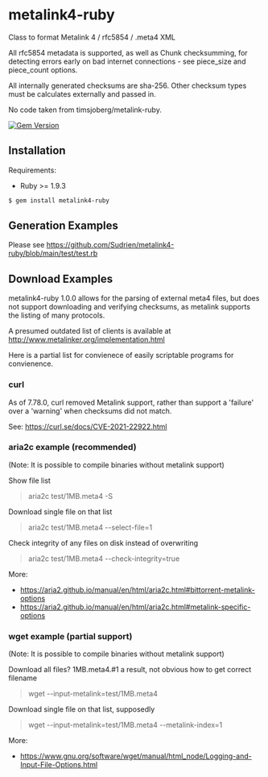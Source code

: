 # metalink4-ruby

Class to format Metalink 4 / rfc5854 / .meta4 XML


All rfc5854 metadata is supported, as well as Chunk checksumming, for
detecting errors early on bad internet connections - see piece_size and
piece_count options. 

All internally generated checksums are sha-256. Other checksum types
must be calculates externally and passed in.


No code taken from timsjoberg/metalink-ruby.

[![Gem Version](https://badge.fury.io/rb/metalink4-ruby.svg)](https://badge.fury.io/rb/metalink4-ruby)

## Installation

Requirements:

- Ruby >= 1.9.3

``` sh
$ gem install metalink4-ruby
```


## Generation Examples

Please see https://github.com/Sudrien/metalink4-ruby/blob/main/test/test.rb


## Download Examples

metalink4-ruby 1.0.0 allows for the parsing of external meta4 files, but
does not support downloading and verifying checksums, as metalink supports
the listing of many protocols.

A presumed outdated list of clients is available at http://www.metalinker.org/implementation.html

Here is a partial list for convienece of easily scriptable programs for
convienence.

### curl
As of 7.78.0, curl removed Metalink support, rather than support a 'failure'
over a 'warning' when checksums did not match.

See: https://curl.se/docs/CVE-2021-22922.html




### aria2c example (recommended)
(Note: It is possible to compile binaries without metalink support)

Show file list
> aria2c test/1MB.meta4 -S

Download single file on that list
> aria2c test/1MB.meta4 --select-file=1

Check integrity of any files on disk instead of overwriting
> aria2c test/1MB.meta4 --check-integrity=true

More:
* https://aria2.github.io/manual/en/html/aria2c.html#bittorrent-metalink-options
* https://aria2.github.io/manual/en/html/aria2c.html#metalink-specific-options
  



### wget example (partial support)
(Note: It is possible to compile binaries without metalink support)

Download all files? 1MB.meta4.#1 a result, not obvious how to get correct filename
> wget --input-metalink=test/1MB.meta4 

Download single file on that list, supposedly
> wget --input-metalink=test/1MB.meta4 --metalink-index=1

More:
* https://www.gnu.org/software/wget/manual/html_node/Logging-and-Input-File-Options.html
